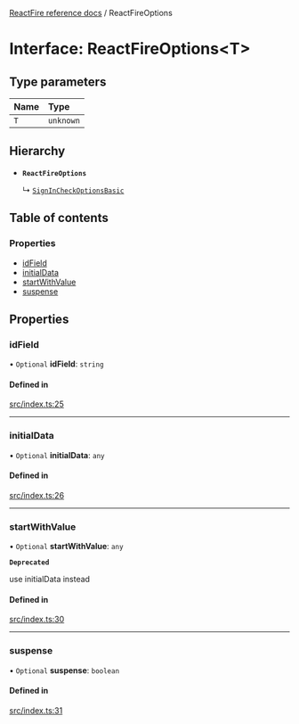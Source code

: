 [ReactFire reference docs](../README.md) / ReactFireOptions

# Interface: ReactFireOptions\<T\>

## Type parameters

| Name | Type |
| :------ | :------ |
| `T` | `unknown` |

## Hierarchy

- **`ReactFireOptions`**

  ↳ [`SignInCheckOptionsBasic`](SignInCheckOptionsBasic.md)

## Table of contents

### Properties

- [idField](ReactFireOptions.md#idfield)
- [initialData](ReactFireOptions.md#initialdata)
- [startWithValue](ReactFireOptions.md#startwithvalue)
- [suspense](ReactFireOptions.md#suspense)

## Properties

### idField

• `Optional` **idField**: `string`

#### Defined in

[src/index.ts:25](https://github.com/HCSTechnologies/reactfire/blob/main/src/index.ts#L25)

___

### initialData

• `Optional` **initialData**: `any`

#### Defined in

[src/index.ts:26](https://github.com/HCSTechnologies/reactfire/blob/main/src/index.ts#L26)

___

### startWithValue

• `Optional` **startWithValue**: `any`

**`Deprecated`**

use initialData instead

#### Defined in

[src/index.ts:30](https://github.com/HCSTechnologies/reactfire/blob/main/src/index.ts#L30)

___

### suspense

• `Optional` **suspense**: `boolean`

#### Defined in

[src/index.ts:31](https://github.com/HCSTechnologies/reactfire/blob/main/src/index.ts#L31)
